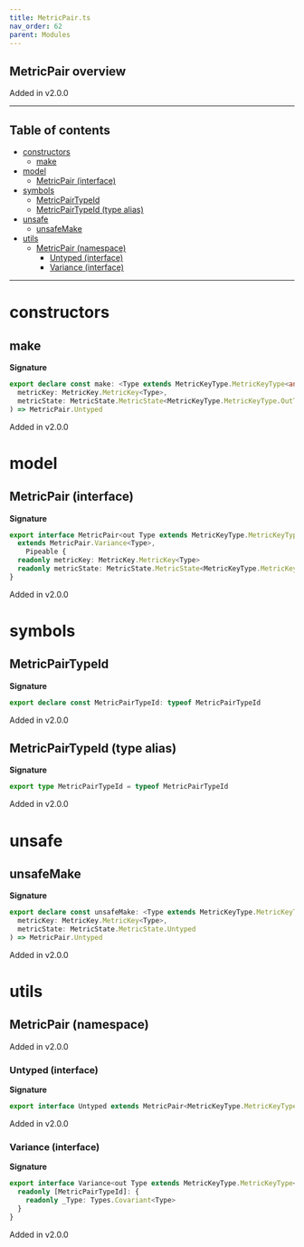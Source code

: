 ```yaml
---
title: MetricPair.ts
nav_order: 62
parent: Modules
---
```


## MetricPair overview

Added in v2.0.0

---

<h2 class="text-delta">Table of contents</h2>

- [constructors](#constructors)
  - [make](#make)
- [model](#model)
  - [MetricPair (interface)](#metricpair-interface)
- [symbols](#symbols)
  - [MetricPairTypeId](#metricpairtypeid)
  - [MetricPairTypeId (type alias)](#metricpairtypeid-type-alias)
- [unsafe](#unsafe)
  - [unsafeMake](#unsafemake)
- [utils](#utils)
  - [MetricPair (namespace)](#metricpair-namespace)
    - [Untyped (interface)](#untyped-interface)
    - [Variance (interface)](#variance-interface)

---

# constructors

## make

**Signature**

```ts
export declare const make: <Type extends MetricKeyType.MetricKeyType<any, any>>(
  metricKey: MetricKey.MetricKey<Type>,
  metricState: MetricState.MetricState<MetricKeyType.MetricKeyType.OutType<Type>>
) => MetricPair.Untyped
```

Added in v2.0.0

# model

## MetricPair (interface)

**Signature**

```ts
export interface MetricPair<out Type extends MetricKeyType.MetricKeyType<any, any>>
  extends MetricPair.Variance<Type>,
    Pipeable {
  readonly metricKey: MetricKey.MetricKey<Type>
  readonly metricState: MetricState.MetricState<MetricKeyType.MetricKeyType.OutType<Type>>
}
```

Added in v2.0.0

# symbols

## MetricPairTypeId

**Signature**

```ts
export declare const MetricPairTypeId: typeof MetricPairTypeId
```

Added in v2.0.0

## MetricPairTypeId (type alias)

**Signature**

```ts
export type MetricPairTypeId = typeof MetricPairTypeId
```

Added in v2.0.0

# unsafe

## unsafeMake

**Signature**

```ts
export declare const unsafeMake: <Type extends MetricKeyType.MetricKeyType<any, any>>(
  metricKey: MetricKey.MetricKey<Type>,
  metricState: MetricState.MetricState.Untyped
) => MetricPair.Untyped
```

Added in v2.0.0

# utils

## MetricPair (namespace)

Added in v2.0.0

### Untyped (interface)

**Signature**

```ts
export interface Untyped extends MetricPair<MetricKeyType.MetricKeyType<any, any>> {}
```

Added in v2.0.0

### Variance (interface)

**Signature**

```ts
export interface Variance<out Type extends MetricKeyType.MetricKeyType<any, any>> {
  readonly [MetricPairTypeId]: {
    readonly _Type: Types.Covariant<Type>
  }
}
```

Added in v2.0.0
